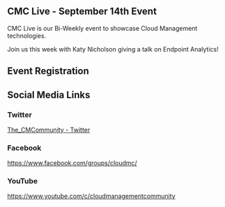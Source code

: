 ## CMC Live - September 14th Event

CMC Live is our Bi-Weekly event to showcase Cloud Management technologies.

Join us this week with Katy Nicholson giving a talk on Endpoint Analytics!

## Event Registration

<div id="eventbrite-widget-container-167235522951"></div>
<script src="https://www.eventbrite.com/static/widgets/eb_widgets.js"></script>
<script type="text/javascript">
    var exampleCallback = function() {
        console.log('Order complete!');
    };
    window.EBWidgets.createWidget({
        // Required
        widgetType: 'checkout',
        eventId: '167235522951',
        iframeContainerId: 'eventbrite-widget-container-167235522951',
        // Optional
        iframeContainerHeight: 525,  // Widget height in pixels. Defaults to a minimum of 425px if not provided
        onOrderComplete: exampleCallback  // Method called when an order has successfully completed
    });
</script>


## Social Media Links

### Twitter
[The_CMCommunity - Twitter](https://twitter.com/the_cmcommunity)

### Facebook
https://www.facebook.com/groups/cloudmc/

### YouTube
https://www.youtube.com/c/cloudmanagementcommunity

